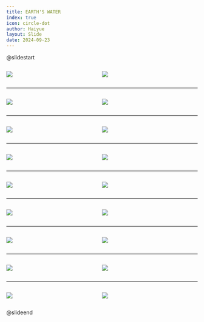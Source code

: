 ```yaml
---
title: EARTH'S WATER
index: true
icon: circle-dot
author: Haiyue
layout: Slide
date: 2024-09-23
---
```

 
@slidestart

<div style="display:flex">
<div style="flex:1">

![](/reading/english/Level-N/EARTH'S%20WATER/001.webp)
</div>
<div style="flex:1">

![](/reading/english/Level-N/EARTH'S%20WATER/002.webp)
</div>
</div>

---

<div style="display:flex">
<div style="flex:1">

![](/reading/english/Level-N/EARTH'S%20WATER/003.webp)
</div>
<div style="flex:1">

![](/reading/english/Level-N/EARTH'S%20WATER/004.webp)
</div>
</div>

---

<div style="display:flex">
<div style="flex:1">

![](/reading/english/Level-N/EARTH'S%20WATER/005.webp)
</div>
<div style="flex:1">

![](/reading/english/Level-N/EARTH'S%20WATER/006.webp)
</div>
</div>

---

<div style="display:flex">
<div style="flex:1">

![](/reading/english/Level-N/EARTH'S%20WATER/007.webp)
</div>
<div style="flex:1">

![](/reading/english/Level-N/EARTH'S%20WATER/008.webp)
</div>
</div>

---

<div style="display:flex">
<div style="flex:1">

![](/reading/english/Level-N/EARTH'S%20WATER/009.webp)
</div>
<div style="flex:1">

![](/reading/english/Level-N/EARTH'S%20WATER/010.webp)
</div>
</div>

---

<div style="display:flex">
<div style="flex:1">

![](/reading/english/Level-N/EARTH'S%20WATER/011.webp)
</div>
<div style="flex:1">

![](/reading/english/Level-N/EARTH'S%20WATER/012.webp)
</div>
</div>

---

<div style="display:flex">
<div style="flex:1">

![](/reading/english/Level-N/EARTH'S%20WATER/013.webp)
</div>
<div style="flex:1">

![](/reading/english/Level-N/EARTH'S%20WATER/014.webp)
</div>
</div>

---

<div style="display:flex">
<div style="flex:1">

![](/reading/english/Level-N/EARTH'S%20WATER/015.webp)
</div>
<div style="flex:1">

![](/reading/english/Level-N/EARTH'S%20WATER/016.webp)
</div>
</div>

---

<div style="display:flex">
<div style="flex:1">

![](/reading/english/Level-N/EARTH'S%20WATER/017.webp)
</div>
<div style="flex:1">

![](/reading/english/Level-N/EARTH'S%20WATER/018.webp)
</div>
</div>

@slideend